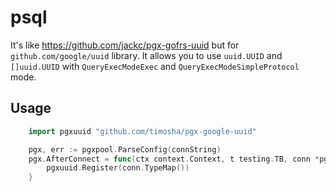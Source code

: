 # psql

It's like https://github.com/jackc/pgx-gofrs-uuid but for `github.com/google/uuid` library. It allows you to
use `uuid.UUID` and `[]uuid.UUID` with `QueryExecModeExec` and `QueryExecModeSimpleProtocol` mode. 

## Usage

```go
    import pgxuuid "github.com/timosha/pgx-google-uuid"

    pgx, err := pgxpool.ParseConfig(connString)
	pgx.AfterConnect = func(ctx context.Context, t testing.TB, conn *pgx.Conn) {
		pgxuuid.Register(conn.TypeMap())
	}
```
